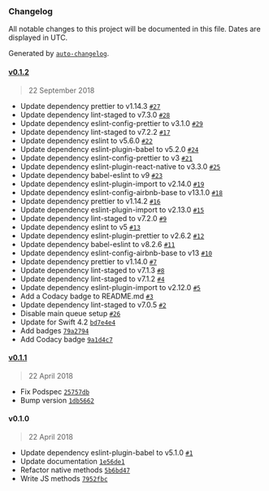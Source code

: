 ### Changelog

All notable changes to this project will be documented in this file. Dates are displayed in UTC.

Generated by [`auto-changelog`](https://github.com/CookPete/auto-changelog).

#### [v0.1.2](https://github.com/rajivshah3/react-native-secure-clipboard/compare/v0.1.1...v0.1.2)

> 22 September 2018

- Update dependency prettier to v1.14.3 [`#27`](https://github.com/rajivshah3/react-native-secure-clipboard/pull/27)
- Update dependency lint-staged to v7.3.0 [`#28`](https://github.com/rajivshah3/react-native-secure-clipboard/pull/28)
- Update dependency eslint-config-prettier to v3.1.0 [`#29`](https://github.com/rajivshah3/react-native-secure-clipboard/pull/29)
- Update dependency lint-staged to v7.2.2 [`#17`](https://github.com/rajivshah3/react-native-secure-clipboard/pull/17)
- Update dependency eslint to v5.6.0 [`#22`](https://github.com/rajivshah3/react-native-secure-clipboard/pull/22)
- Update dependency eslint-plugin-babel to v5.2.0 [`#24`](https://github.com/rajivshah3/react-native-secure-clipboard/pull/24)
- Update dependency eslint-config-prettier to v3 [`#21`](https://github.com/rajivshah3/react-native-secure-clipboard/pull/21)
- Update dependency eslint-plugin-react-native to v3.3.0 [`#25`](https://github.com/rajivshah3/react-native-secure-clipboard/pull/25)
- Update dependency babel-eslint to v9 [`#23`](https://github.com/rajivshah3/react-native-secure-clipboard/pull/23)
- Update dependency eslint-plugin-import to v2.14.0 [`#19`](https://github.com/rajivshah3/react-native-secure-clipboard/pull/19)
- Update dependency eslint-config-airbnb-base to v13.1.0 [`#18`](https://github.com/rajivshah3/react-native-secure-clipboard/pull/18)
- Update dependency prettier to v1.14.2 [`#16`](https://github.com/rajivshah3/react-native-secure-clipboard/pull/16)
- Update dependency eslint-plugin-import to v2.13.0 [`#15`](https://github.com/rajivshah3/react-native-secure-clipboard/pull/15)
- Update dependency lint-staged to v7.2.0 [`#9`](https://github.com/rajivshah3/react-native-secure-clipboard/pull/9)
- Update dependency eslint to v5 [`#13`](https://github.com/rajivshah3/react-native-secure-clipboard/pull/13)
- Update dependency eslint-plugin-prettier to v2.6.2 [`#12`](https://github.com/rajivshah3/react-native-secure-clipboard/pull/12)
- Update dependency babel-eslint to v8.2.6 [`#11`](https://github.com/rajivshah3/react-native-secure-clipboard/pull/11)
- Update dependency eslint-config-airbnb-base to v13 [`#10`](https://github.com/rajivshah3/react-native-secure-clipboard/pull/10)
- Update dependency prettier to v1.14.0 [`#7`](https://github.com/rajivshah3/react-native-secure-clipboard/pull/7)
- Update dependency lint-staged to v7.1.3 [`#8`](https://github.com/rajivshah3/react-native-secure-clipboard/pull/8)
- Update dependency lint-staged to v7.1.2 [`#4`](https://github.com/rajivshah3/react-native-secure-clipboard/pull/4)
- Update dependency eslint-plugin-import to v2.12.0 [`#5`](https://github.com/rajivshah3/react-native-secure-clipboard/pull/5)
- Add a Codacy badge to README.md [`#3`](https://github.com/rajivshah3/react-native-secure-clipboard/pull/3)
- Update dependency lint-staged to v7.0.5 [`#2`](https://github.com/rajivshah3/react-native-secure-clipboard/pull/2)
- Disable main queue setup [`#26`](https://github.com/rajivshah3/react-native-secure-clipboard/issues/26)
- Update for Swift 4.2 [`bd7e4e4`](https://github.com/rajivshah3/react-native-secure-clipboard/commit/bd7e4e48e38e71dd1a7707e7317faeae2d11f6c5)
- Add badges [`79a2794`](https://github.com/rajivshah3/react-native-secure-clipboard/commit/79a2794e8d323601ceacab7603a3b16c1b32eae4)
- Add Codacy badge [`9a1d4c7`](https://github.com/rajivshah3/react-native-secure-clipboard/commit/9a1d4c732c510acba9b1bc180d568c25d3a584d1)

#### [v0.1.1](https://github.com/rajivshah3/react-native-secure-clipboard/compare/v0.1.0...v0.1.1)

> 22 April 2018

- Fix Podspec [`25757db`](https://github.com/rajivshah3/react-native-secure-clipboard/commit/25757db82bc7adf8f3ff4a861087ceb461227166)
- Bump version [`1db5662`](https://github.com/rajivshah3/react-native-secure-clipboard/commit/1db5662dd295810f8264f9fd696ab150186c01f0)

#### v0.1.0

> 22 April 2018

- Update dependency eslint-plugin-babel to v5.1.0 [`#1`](https://github.com/rajivshah3/react-native-secure-clipboard/pull/1)
- Update documentation [`1e56de1`](https://github.com/rajivshah3/react-native-secure-clipboard/commit/1e56de1e417b9d78ae61434dd79b211e093495e7)
- Refactor native methods [`5b6bd47`](https://github.com/rajivshah3/react-native-secure-clipboard/commit/5b6bd47a8d4fb0ca9151d73e58efebd6462d6b9b)
- Write JS methods [`7952fbc`](https://github.com/rajivshah3/react-native-secure-clipboard/commit/7952fbc1433e0c3e4acd4769457f2f43c0a933f3)
